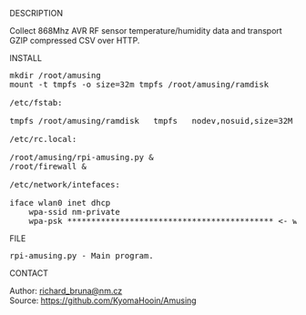 
DESCRIPTION

Collect 868Mhz AVR RF sensor temperature/humidity data and transport GZIP compressed CSV over HTTP.

INSTALL

<pre>
mkdir /root/amusing
mount -t tmpfs -o size=32m tmpfs /root/amusing/ramdisk

/etc/fstab:

tmpfs /root/amusing/ramdisk   tmpfs   nodev,nosuid,size=32M   0       0

/etc/rc.local:

/root/amusing/rpi-amusing.py &
/root/firewall &

/etc/network/intefaces:

iface wlan0 inet dhcp
	wpa-ssid nm-private
	wpa-psk ******************************************* <- wpa_passphrase
</pre>

FILE

<pre>
rpi-amusing.py - Main program.
</pre>

CONTACT

Author: richard_bruna@nm.cz<br>
Source: https://github.com/KyomaHooin/Amusing

